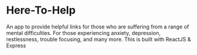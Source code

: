# Here-To-Help
An app to provide helpful links for those who are suffering from a range of mental difficulties. For those experiencing anxiety, depression, restlessness, trouble focusing, and many more. This is built with ReactJS &amp; Express
